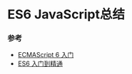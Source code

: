 # ES6 JavaScript总结

### 参考
* [ECMAScript 6 入门](http://es6.ruanyifeng.com/)
* [ES6 入门到精通](https://www.w3cplus.com/blog/tags/544.html)